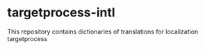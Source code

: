 # targetprocess-intl
This repository contains dictionaries of translations for localization targetprocess
